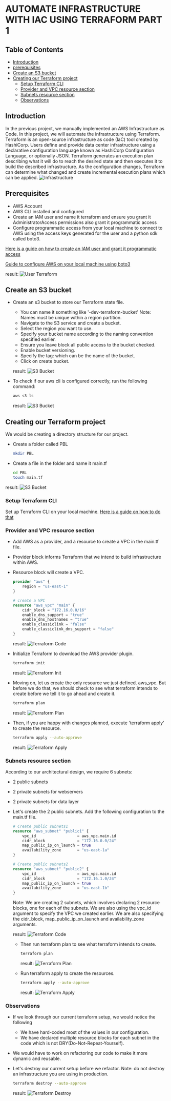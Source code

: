 # AUTOMATE INFRASTRUCTURE WITH IAC USING TERRAFORM PART 1

## Table of Contents
- [Introduction](#introduction)
- [prerequisites](#prerequisites)
- [Create an S3 bucket](#create-an-s3-bucket)
- [Creating our Terraform project](#creating-our-terraform-project)
    - [Setup Terraform CLI](#setup-terraform-cli)
    - [Provider and VPC resource section](#provider-and-vpc-resource-section)
    - [Subnets resource section](#subnets-resource-section)
    - [Observations](#observations)



## Introduction
In the previous project, we manually implemented an AWS Infrastructure as Code. In this project, we will automate the infrastructure using Terraform. Terraform is an open-source infrastructure as code (IaC) tool created by HashiCorp. Users define and provide data center infrastructure using a declarative configuration language known as HashiCorp Configuration Language, or optionally JSON. Terraform generates an execution plan describing what it will do to reach the desired state and then executes it to build the described infrastructure. As the configuration changes, Terraform can determine what changed and create incremental execution plans which can be applied.
![Infrastructure](https://darey.io/wp-content/uploads/2021/07/tooling_project_16.png)


## Prerequisites
- AWS Account
- AWS CLI installed and configured
- Create an IAM user and name it terraform and ensure you grant it AdministratorAccess permissions also grant it programmatic access
- Configure programmatic access from your local machine to connect to AWS using the access keys generated for the user and a python sdk called boto3.

[Here is a guide on how to create an IAM user and grant it programmatic access](https://docs.aws.amazon.com/IAM/latest/UserGuide/id_users_create.html)

[Guide to configure AWS on your local machine using boto3](https://boto3.amazonaws.com/v1/documentation/api/latest/guide/quickstart.html)

result:
![User Terraform](img/user_terraform.png)

## Create an S3 bucket
- Create an s3 bucket to store our Terraform state file.
    - You can name it something like '<yourname>-dev-terraform-bucket'
    Note: Names must be unique within a region partition.
    - Navigate to the S3 service and create a bucket.
    - Select the region you want to use.
    - Specify your bucket name according to the naming convention specified earlier.
    - Ensure you leave block all public access to the bucket checked.
    - Enable bucket versioning.
    - Specify the tag: which can be the name of the bucket.
    - Click on create bucket.


    result:
    ![S3 Bucket](img/s3_bucket.png)

- To check if our aws cli is configured correctly, run the following command:
    ```bash
    aws s3 ls
    ```
    result:
    ![S3 Bucket](img/s3_bucket_ls.png)


## Creating our Terraform project

We would be creating a directory structure for our project.

- Create a folder called PBL
    ```bash
    mkdir PBL
    ```
- Create a file in the folder and name it main.tf
    ```bash
    cd PBL
    touch main.tf
    ```
result:
![S3 Bucket](img/main_tf.png)

### Setup Terraform CLI
Set up Terraform CLI on your local machine. [Here is a guide on how to do that](https://learn.hashicorp.com/tutorials/terraform/install-cli)

### Provider and VPC resource section
- Add AWS as a provider, and a resource to create a VPC in the main.tf file.
- Provider block informs Terraform that we intend to build infrastructure within AWS.
- Resource block will create a VPC.
    ```tf
    provider "aws" {
        region = "us-east-1"
    }

    # create a VPC
    resource "aws_vpc" "main" {
        cidr_block = "172.16.0.0/16"
        enable_dns_support = "true"
        enable_dns_hostnames = "true"
        enable_classiclink = "false"
        enable_classiclink_dns_support = "false"
    }
    ```
    result:
    ![Terraform Code](img/main_provider_tf.png)

- Initialize Terraform to download the AWS provider plugin.
    ```bash
    terraform init
    ```
    result:
    ![Terraform Init](img/terraform_init.png)

- Moving on, let us create the only resource we just defined. aws_vpc. But before we do that, we should check to see what terraform intends to create before we tell it to go ahead and create it.
    ```bash
    terraform plan
    ```
    result:
    ![Terraform Plan](img/terraform_plan.png)

- Then, if you are happy with changes planned, execute 'terraform apply' to create the resource.
    ```bash
    terraform apply --auto-approve
    ```
    result:
    ![Terraform Apply](img/terraform_apply.png)


### Subnets resource section
According to our architectural design, we require 6 subnets:
- 2 public subnets
- 2 private subnets for webservers
- 2 private subnets for data layer

- Let's create the 2 public subnets. Add the following configuration to the main.tf file.
    ```tf
    # Create public subnets1
    resource "aws_subnet" "public1" {
        vpc_id                  = aws_vpc.main.id
        cidr_block              = "172.16.0.0/24"
        map_public_ip_on_launch = true
        availability_zone       = "us-east-1a"
    }

    # Create public subnets2
    resource "aws_subnet" "public2" {
        vpc_id                  = aws_vpc.main.id
        cidr_block              = "172.16.1.0/24"
        map_public_ip_on_launch = true
        availability_zone       = "us-east-1b"
    }
    ```

    Note: We are creating 2 subnets, which involves declaring 2 resource blocks, one for each of the subnets. We are also using the vpc_id argument to specify the VPC we created earlier. We are also specifying the cidr_block, map_public_ip_on_launch and availability_zone arguments.

    result:
    ![Terraform Code](img/main_public_subnets_tf.png)

    - Then run terraform plan to see what terraform intends to create.
        ```bash
        terraform plan
        ```
        result:
        ![Terraform Plan](img/terraform_plan_public.png)

    - Run terraform apply to create the resources.
        ```bash
        terraform apply --auto-approve
        ```
        result:
        ![Terraform Apply](img/terraform_apply_public.png)

### Observations
- If we look through our current terraform setup, we would notice the following
    - We have hard-coded most of the values in our configuration.
    - We have declared multiple resource blocks for each subnet in the code which is not DRY(Do-Not-Repeat-Yourself).
- We would have to work on refactoring our code to make it more dynamic and reusable.

- Let's destroy our current setup before we refactor. Note: do not destroy an infrastructure you are using in production.
    ```bash
    terraform destroy --auto-approve
    ```

    result:
    ![Terraform Destroy](img/terraform_destroy.png)
